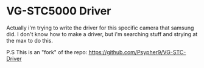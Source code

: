 # VG-STC5000 Driver
Actually i'm trying to write the driver for this specific camera that samsung did.
I don't know how to make a driver, but i'm searching stuff and strying at the max to do this.

P.S This is an "fork" of the repo: https://github.com/Psypher9/VG-STC-Driver
